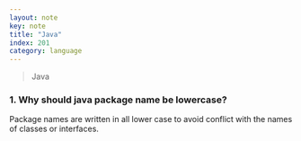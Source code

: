```yaml
---
layout: note
key: note
title: "Java"
index: 201
category: language
---
```


> Java

### 1. Why should java package name be lowercase?
Package names are written in all lower case to avoid conflict with the names of classes or interfaces.
